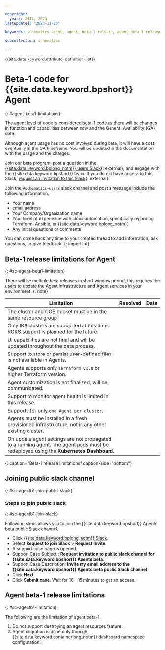 ```yaml
---

copyright:
  years: 2017, 2023
lastupdated: "2023-11-20"

keywords: schematics agent, agent, beta-1 release, agent beta-1 release

subcollection: schematics

---
```


{{site.data.keyword.attribute-definition-list}}


# Beta-1 code for {{site.data.keyword.bpshort}} Agent
{: #agent-beta1-limitations}

The agent level of code is considered beta-1 code as there will be changes in function and capabilities between now and the General Availability (GA) date.

Although agent usage has no cost involved during beta, it will have a cost eventually in the GA timeframe. You will be updated in the documentation with the usage and the charges.

Join our beta program, post a question in the [{{site.data.keyword.bplong_notm}} users Slack](https://ibm-argonauts.slack.com/archives/CLKR4FE90){: external}, and engage with the {{site.data.keyword.bpshort}} team. If you do not have access to this Slack, [request an invitation to this Slack](https://cloud.ibm.com/schematics/slack){: external}.

Join the `#schematics-users` slack channel and post a message include the following information.

- Your name
- email address
- Your Company/Organization name
- Your level of experience with cloud automation, specifically regarding Terraform, Ansible, or {{site.data.keyword.bplong_notm}}
- Any initial questions or comments

You can come back any time to your created thread to add information, ask questions, or give feedback.
{: important}

## Beta-1 release limitations for Agent
{: #sc-agent-beta1-limitation}

There will be multiple beta releases in short window period, this requires the users to update the Agent infrastructure and Agent services in your environment.
{: note}

|  Limitation | Resolved | Date |
| --- |--- | --- | 
| The cluster and COS bucket must be in the same resource group | | | 
| Only IKS clusters are supported at this time. ROKS support is planned for the future |||
| UI capabilities are not final and will be updated throughout the beta process.| | |
| Support to [store or persist user-defined](/docs/schematics?topic=schematics-general-faq#persist-file) files is not available in Agents.| | |
| Agents supports only `Terraform v1.0` or higher Terraform version. | | |
| Agent customization is not finalized, will be communicated. | | |
| Support to monitor agent health is limited in this release.| | |
| Supports for only `one Agent per cluster`. | | |
| Agents must be installed in a fresh provisioned infrastructure, not in any other existing cluster.
| On update agent settings are not propagated to a running agent. The agent pods must be redeployed using the **Kubernetes Dashboard**. |  | |
{: caption="Beta-1 release limitations" caption-side="bottom"}

## Joining public slack channel
{: #sc-agentb1-join-public-slack}

### Steps to join public slack
{: #sc-agentb1-join-slack}

Following steps allows you to join the {{site.data.keyword.bpshort}} Agents beta public Slack channel.
- Click [{{site.data.keyword.bplong_notm}} Slack](https://cloud.ibm.com/schematics/slack).
- Select **Request to join Slack** > **Request Invite**.
- A support case page is opened.
- Support Case Subject : **Request invitation to public slack channel for {{site.data.keyword.bpshort}} Agents beta**.
- Support Case Description: **Invite my email address to the {{site.data.keyword.bpshort}} Agents beta public Slack channel**
- Click **Next**.
- Click **Submit case**. Wait for 10 - 15 minutes to get an access.

## Agent beta-1 release limitations
{: #sc-agentb1-limitation}

The following are the limitation of agent beta-1.

1. Do not support destroying an agent resources feature.
2. Agent migration is done only through {{site.data.keyword.containerlong_notm}} dashboard namespace configuration.


